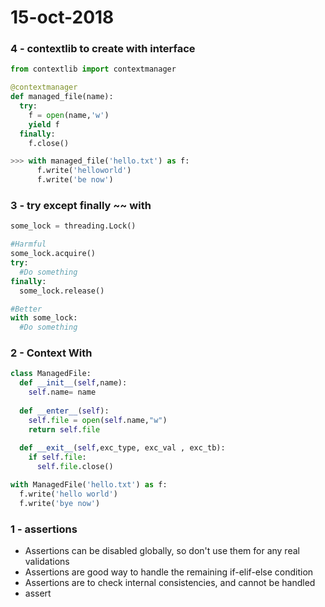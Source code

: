 # 15-oct-2018

### 4 - contextlib to create with interface

```python
from contextlib import contextmanager

@contextmanager
def managed_file(name):
  try:
    f = open(name,'w')
    yield f
  finally:
    f.close()

>>> with managed_file('hello.txt') as f:
      f.write('helloworld')
      f.write('be now')
```


### 3 - try except finally ~~ with

```python
some_lock = threading.Lock()

#Harmful
some_lock.acquire()
try:
  #Do something
finally:
  some_lock.release()

#Better
with some_lock:
  #Do something
```

### 2 - Context With

```python
class ManagedFile:
  def __init__(self,name):
    self.name= name
  
  def __enter__(self):
    self.file = open(self.name,"w")
    return self.file
    
  def __exit__(self,exc_type, exc_val , exc_tb):
    if self.file:
      self.file.close()

with ManagedFile('hello.txt') as f:
  f.write('hello world')
  f.write('bye now')
```


### 1 - assertions

- Assertions can be disabled globally, so don't use them for any real validations
- Assertions are good way to handle the remaining if-elif-else condition
- Assertions are to check internal consistencies, and cannot be handled
- assert <assert condition>
